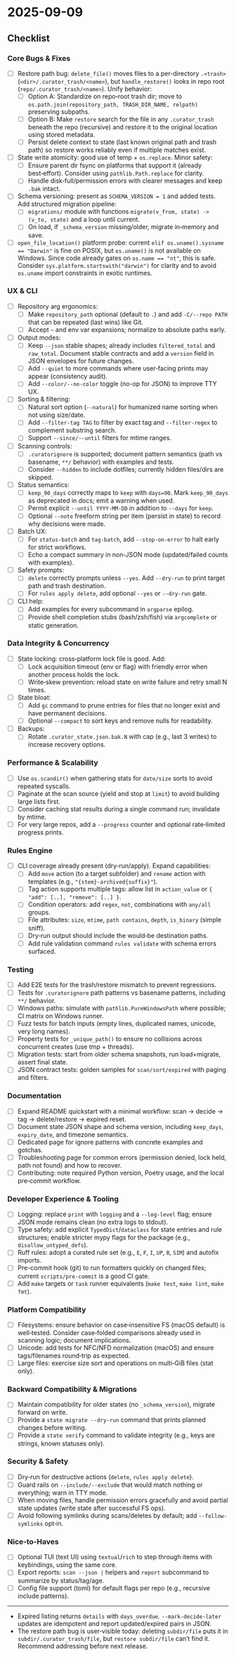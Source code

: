 # 2025-09-09

## Checklist

### Core Bugs & Fixes
- [ ] Restore path bug: `delete_file()` moves files to a per-directory `.<trash>` (`<dir>/.curator_trash/<name>`), but `handle_restore()` looks in repo root (`repo/.curator_trash/<name>`). Unify behavior:
  - [ ] Option A: Standardize on repo‑root trash dir; move to `os.path.join(repository_path, TRASH_DIR_NAME, relpath)` preserving subpaths.
  - [ ] Option B: Make `restore` search for the file in any `.curator_trash` beneath the repo (recursive) and restore it to the original location using stored metadata.
  - [ ] Persist delete context to state (last known original path and trash path) so restore works reliably even if multiple matches exist.
- [ ] State write atomicity: good use of temp + `os.replace`. Minor safety:
  - [ ] Ensure parent dir fsync on platforms that support it (already best‑effort). Consider using `pathlib.Path.replace` for clarity.
  - [ ] Handle disk‑full/permission errors with clearer messages and keep `.bak` intact.
- [ ] Schema versioning: present as `SCHEMA_VERSION = 1` and added tests. Add structured migration pipeline:
  - [ ] `migrations/` module with functions `migrate(v_from, state) -> (v_to, state)` and a loop until current.
  - [ ] On load, if `_schema_version` missing/older, migrate in‑memory and save.
- [ ] `open_file_location()` platform probe: current `elif os.uname().sysname == "Darwin"` is fine on POSIX, but `os.uname()` is not available on Windows. Since code already gates on `os.name == "nt"`, this is safe. Consider `sys.platform.startswith("darwin")` for clarity and to avoid `os.uname` import constraints in exotic runtimes.

### UX & CLI
- [ ] Repository arg ergonomics:
  - [ ] Make `repository_path` optional (default to `.`) and add `-C/--repo PATH` that can be repeated (last wins) like Git.
  - [ ] Accept `~` and env var expansions; normalize to absolute paths early.
- [ ] Output modes:
  - [ ] Keep `--json` stable shapes; already includes `filtered_total` and `raw_total`. Document stable contracts and add a `version` field in JSON envelopes for future changes.
  - [ ] Add `--quiet` to more commands where user‑facing prints may appear (consistency audit).
  - [ ] Add `--color/--no-color` toggle (no-op for JSON) to improve TTY UX.
- [ ] Sorting & filtering:
  - [ ] Natural sort option (`--natural`) for humanized name sorting when not using size/date.
  - [ ] Add `--filter-tag TAG` to filter by exact tag and `--filter-regex` to complement substring search.
  - [ ] Support `--since/--until` filters for mtime ranges.
- [ ] Scanning controls:
  - [ ] `.curatorignore` is supported; document pattern semantics (path vs basename, `**/` behavior) with examples and tests.
  - [ ] Consider `--hidden` to include dotfiles; currently hidden files/dirs are skipped.
- [ ] Status semantics:
  - [ ] `keep_90_days` correctly maps to `keep` with `days=90`. Mark `keep_90_days` as deprecated in docs; emit a warning when used.
  - [ ] Permit explicit `--until YYYY-MM-DD` in addition to `--days` for `keep`.
  - [ ] Optional `--note` freeform string per item (persist in state) to record why decisions were made.
- [ ] Batch UX:
  - [ ] For `status-batch` and `tag-batch`, add `--stop-on-error` to halt early for strict workflows.
  - [ ] Echo a compact summary in non‑JSON mode (updated/failed counts with examples).
- [ ] Safety prompts:
  - [ ] `delete` correctly prompts unless `--yes`. Add `--dry-run` to print target path and trash destination.
  - [ ] For `rules apply delete`, add optional `--yes` or `--dry-run` gate.
- [ ] CLI help:
  - [ ] Add examples for every subcommand in `argparse` epilog.
  - [ ] Provide shell completion stubs (bash/zsh/fish) via `argcomplete` or static generation.

### Data Integrity & Concurrency
- [ ] State locking: cross‑platform lock file is good. Add:
  - [ ] Lock acquisition timeout (env or flag) with friendly error when another process holds the lock.
  - [ ] Write‑skew prevention: reload state on write failure and retry small N times.
- [ ] State bloat:
  - [ ] Add `gc` command to prune entries for files that no longer exist and have permanent decisions.
  - [ ] Optional `--compact` to sort keys and remove nulls for readability.
- [ ] Backups:
  - [ ] Rotate `.curator_state.json.bak.N` with cap (e.g., last 3 writes) to increase recovery options.

### Performance & Scalability
- [ ] Use `os.scandir()` when gathering stats for `date/size` sorts to avoid repeated syscalls.
- [ ] Paginate at the scan source (yield and stop at `limit`) to avoid building large lists first.
- [ ] Consider caching stat results during a single command run; invalidate by mtime.
- [ ] For very large repos, add a `--progress` counter and optional rate‑limited progress prints.

### Rules Engine
- [ ] CLI coverage already present (dry‑run/apply). Expand capabilities:
  - [ ] Add `move` action (to a target subfolder) and `rename` action with templates (e.g., `"{stem}-archived{suffix}"`).
  - [ ] Tag action supports multiple tags: allow list in `action_value` or `{ "add": [..], "remove": [..] }`.
  - [ ] Condition operators: add `regex`, `not`, combinations with `any/all` groups.
  - [ ] File attributes: `size`, `mtime`, `path contains`, `depth`, `is_binary` (simple sniff).
  - [ ] Dry‑run output should include the would‑be destination paths.
  - [ ] Add rule validation command `rules validate` with schema errors surfaced.

### Testing
- [ ] Add E2E tests for the trash/restore mismatch to prevent regressions.
- [ ] Tests for `.curatorignore` path patterns vs basename patterns, including `**/` behavior.
- [ ] Windows paths: simulate with `pathlib.PureWindowsPath` where possible; CI matrix on Windows runner.
- [ ] Fuzz tests for batch inputs (empty lines, duplicated names, unicode, very long names).
- [ ] Property tests for `_unique_path()` to ensure no collisions across concurrent creates (use tmp + threads).
- [ ] Migration tests: start from older schema snapshots, run load+migrate, assert final state.
- [ ] JSON contract tests: golden samples for `scan/sort/expired` with paging and filters.

### Documentation
- [ ] Expand README quickstart with a minimal workflow: scan → decide → tag → delete/restore → expired reset.
- [ ] Document state JSON shape and schema version, including `keep_days`, `expiry_date`, and timezone semantics.
- [ ] Dedicated page for ignore patterns with concrete examples and gotchas.
- [ ] Troubleshooting page for common errors (permission denied, lock held, path not found) and how to recover.
- [ ] Contributing: note required Python version, Poetry usage, and the local pre‑commit workflow.

### Developer Experience & Tooling
- [ ] Logging: replace `print` with `logging` and a `--log-level` flag; ensure JSON mode remains clean (no extra logs to stdout).
- [ ] Type safety: add explicit `TypedDict`/`dataclass` for state entries and rule structures; enable stricter mypy flags for the package (e.g., `disallow_untyped_defs`).
- [ ] Ruff rules: adopt a curated rule set (e.g., `E`, `F`, `I`, `UP`, `B`, `SIM`) and autofix imports.
- [ ] Pre-commit hook (git) to run formatters quickly on changed files; current `scripts/pre-commit` is a good CI gate.
- [ ] Add `make` targets or `task` runner equivalents (`make test`, `make lint`, `make fmt`).

### Platform Compatibility
- [ ] Filesystems: ensure behavior on case‑insensitive FS (macOS default) is well‑tested. Consider case‑folded comparisons already used in scanning logic; document implications.
- [ ] Unicode: add tests for NFC/NFD normalization (macOS) and ensure tags/filenames round‑trip as expected.
- [ ] Large files: exercise size sort and operations on multi‑GiB files (stat only).

### Backward Compatibility & Migrations
- [ ] Maintain compatibility for older states (no `_schema_version`), migrate forward on write.
- [ ] Provide a `state migrate --dry-run` command that prints planned changes before writing.
- [ ] Provide a `state verify` command to validate integrity (e.g., keys are strings, known statuses only).

### Security & Safety
- [ ] Dry‑run for destructive actions (`delete`, `rules apply delete`).
- [ ] Guard rails on `--include/--exclude` that would match nothing or everything; warn in TTY mode.
- [ ] When moving files, handle permission errors gracefully and avoid partial state updates (write state after successful FS ops).
- [ ] Avoid following symlinks during scans/deletes by default; add `--follow-symlinks` opt‑in.

### Nice‑to‑Haves
- [ ] Optional TUI (text UI) using `textual`/`rich` to step through items with keybindings, using the same core.
- [ ] Export reports: `scan --json |` helpers and `report` subcommand to summarize by status/tag/age.
- [ ] Config file support (toml) for default flags per repo (e.g., recursive include patterns).

---
- Expired listing returns `details` with `days_overdue`. `--mark-decide-later` updates are idempotent and report updated/expired pairs in JSON.
- The restore path bug is user‑visible today: deleting `subdir/file` puts it in `subdir/.curator_trash/file`, but `restore subdir/file` can’t find it. Recommend addressing before next release.
